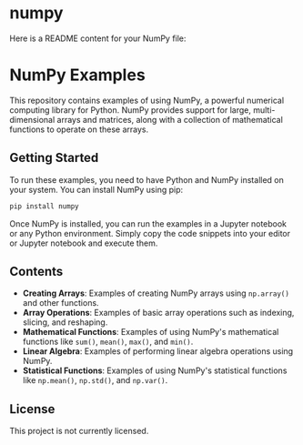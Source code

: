 # numpy
Here is a README content for your NumPy file:

# NumPy Examples

This repository contains examples of using NumPy, a powerful numerical computing library for Python. NumPy provides support for large, multi-dimensional arrays and matrices, along with a collection of mathematical functions to operate on these arrays.

## Getting Started

To run these examples, you need to have Python and NumPy installed on your system. You can install NumPy using pip:

```bash
pip install numpy
```

Once NumPy is installed, you can run the examples in a Jupyter notebook or any Python environment. Simply copy the code snippets into your editor or Jupyter notebook and execute them.

## Contents

- **Creating Arrays**: Examples of creating NumPy arrays using `np.array()` and other functions.
- **Array Operations**: Examples of basic array operations such as indexing, slicing, and reshaping.
- **Mathematical Functions**: Examples of using NumPy's mathematical functions like `sum()`, `mean()`, `max()`, and `min()`.
- **Linear Algebra**: Examples of performing linear algebra operations using NumPy.
- **Statistical Functions**: Examples of using NumPy's statistical functions like `np.mean()`, `np.std()`, and `np.var()`.

## License
This project is not currently licensed.
